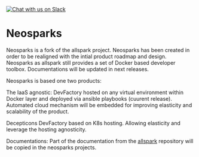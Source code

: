 
[![Chat with us on Slack](https://img.shields.io/badge/chat%20with%20us%20on-Slack-blue.svg)](https://lightpharosio.slack.com)

# Neosparks

Neosparks is a fork of the allspark project. Neosparks has been created in order to be realigned with the intial product roadmap and design.
Neosparks as allspark still provides a set of Docker based developer toolbox. Documentations will be updated in next releases.

Neosparks is based one two products:

The IaaS agnostic:
DevFactory hosted on any virtual environment within Docker layer and deployed via ansible playbooks (cuurent release).
Automated cloud mechanism will be embedded for improving elasticity and scalability of the product.

Decepticons
DevFactory based on K8s hosting. Allowing elasticity and leverage the hosting agnosticity.


Documentations:
Part of the documentation from the [allspark](https://github.com/actiniumio/allspark) repository will be copied in the neosparks projects. 
